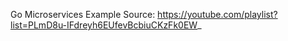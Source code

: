 Go Microservices Example
Source: https://youtube.com/playlist?list=PLmD8u-IFdreyh6EUfevBcbiuCKzFk0EW_